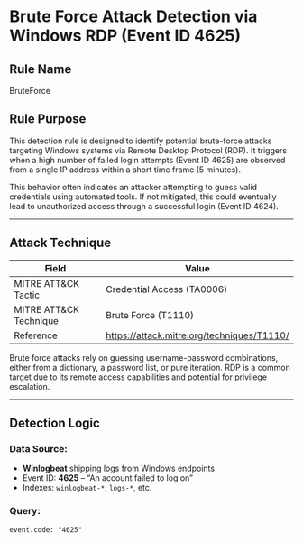 # Brute Force Attack Detection via Windows RDP (Event ID 4625)

## Rule Name
BruteForce

## Rule Purpose
This detection rule is designed to identify potential brute-force attacks targeting Windows systems via Remote Desktop Protocol (RDP). It triggers when a high number of failed login attempts (Event ID 4625) are observed from a single IP address within a short time frame (5 minutes).

This behavior often indicates an attacker attempting to guess valid credentials using automated tools. If not mitigated, this could eventually lead to unauthorized access through a successful login (Event ID 4624).

---

## Attack Technique

| Field        | Value                                                                 |
|--------------|-----------------------------------------------------------------------|
| MITRE ATT&CK Tactic | Credential Access (TA0006)                                           |
| MITRE ATT&CK Technique | Brute Force (T1110)                                                  |
| Reference    | https://attack.mitre.org/techniques/T1110/                             |

Brute force attacks rely on guessing username-password combinations, either from a dictionary, a password list, or pure iteration. RDP is a common target due to its remote access capabilities and potential for privilege escalation.

---

## Detection Logic

### Data Source:
- **Winlogbeat** shipping logs from Windows endpoints
- Event ID: **4625** – “An account failed to log on”
- Indexes: `winlogbeat-*`, `logs-*`, etc.

### Query:
```kuery
event.code: "4625"

